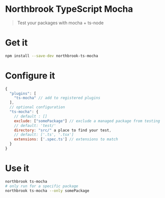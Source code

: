 # Northbrook TypeScript Mocha

> Test your packages with mocha + ts-node

# Get it

```sh
npm install --save-dev northbrook-ts-mocha
```

# Configure it

```js
{
  "plugins": [
    "ts-mocha" // add to registered plugins
  ],
  // optional configuration
  "ts-mocha": {
    // default : []
    exclude: ["somePackage"] // exclude a managed package from testing
    // default: 'test/'
    directory: "src/" a place to find your test,
    // default: ['.ts', '.tsx']
    extensions: ['.spec.ts'] // extensions to match
  }
}
```

# Use it

```sh
northbrook ts-mocha
# only run for a specific package
northbrook ts-mocha --only somePackage
```
